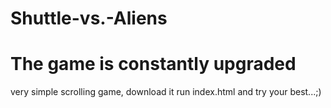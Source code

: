 # Shuttle-vs.-Aliens

# The game is constantly upgraded

very simple scrolling game, download it run index.html and try your best...;)
